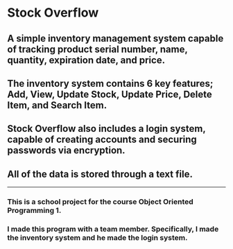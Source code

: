# Stock Overflow 

## A simple inventory management system capable of tracking product serial number, name, quantity, expiration date, and price.

## The inventory system contains 6 key features; Add, View, Update Stock, Update Price, Delete Item, and Search Item.

## Stock Overflow also includes a login system, capable of creating accounts and securing passwords via encryption.

## All of the data is stored through a text file.

----

### This is a school project for the course Object Oriented Programming 1.

### I made this program with a team member. Specifically, I made the inventory system and he made the login system.

